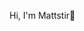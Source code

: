 Hi, I'm Mattstir👋

<!---
Mattstir/Mattstir is a ✨ special ✨ repository because its `README.md` (this file) appears on your GitHub profile.
You can click the Preview link to take a look at your changes.
--->
